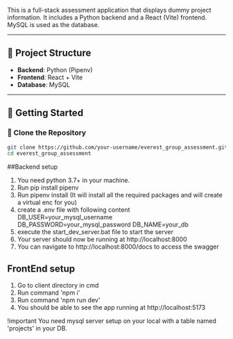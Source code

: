 This is a full-stack assessment application that displays dummy project information. It includes a Python backend and a React (Vite) frontend. MySQL is used as the database.

---

## 📁 Project Structure

- **Backend**: Python (Pipenv)
- **Frontend**: React + Vite
- **Database**: MySQL

---

## 🚀 Getting Started

### 🔄 Clone the Repository

```bash
git clone https://github.com/your-username/everest_group_assessment.git
cd everest_group_assessment
```

##Backend setup

1. You need python 3.7+ in your machine.
2. Run pip install pipenv
3. Run pipenv install (It will install all the required packages and will create a virtual enc for you)
4. create a .env file with following content
   DB_USER=your_mysql_username
   DB_PASSWORD=your_mysql_password
   DB_NAME=your_db
6. execute the start_dev_server.bat file to start the server
7. Your server should now be running at http://localhost:8000
8. You can navigate to http://localhost:8000/docs to access the swagger

## FrontEnd setup
1. Go to client directory in cmd
2. Run command 'npm i'
3. Run command 'npm run dev'
4. You should be able to see the app running at http://localhost:5173

!important
You need mysql server setup on your local with a table named 'projects' in your DB.
   
